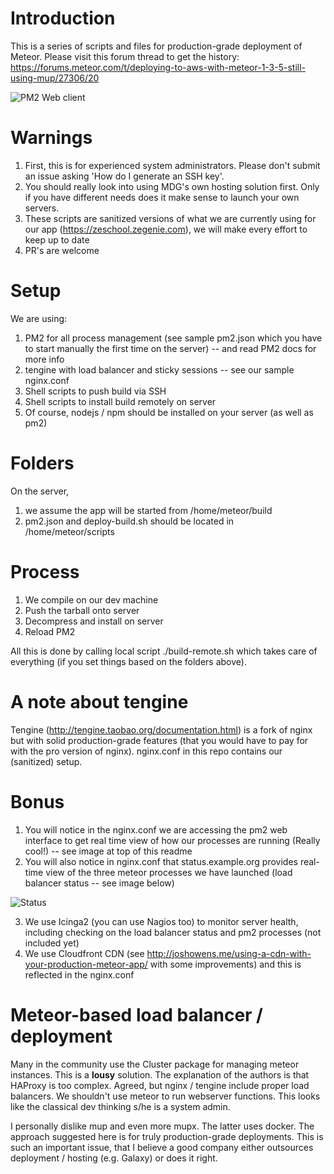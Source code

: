 # Introduction
This is a series of scripts and files for production-grade deployment of Meteor.
Please visit this forum thread to get the history: https://forums.meteor.com/t/deploying-to-aws-with-meteor-1-3-5-still-using-mup/27306/20

![PM2 Web client](https://github.com/ramezrafla/meteor-deployment/blob/master/screenshots/pm2.png?raw=true)

# Warnings
1. First, this is for experienced system administrators. Please don't submit an issue asking 'How do I generate an SSH key'. 
2. You should really look into using MDG's own hosting solution first. Only if you have different needs does it make sense to launch your own servers.
3. These scripts are sanitized versions of what we are currently using for our app (https://zeschool.zegenie.com), we will make every effort to keep up to date
4. PR's are welcome

# Setup
We are using:

1. PM2 for all process management (see sample pm2.json which you have to start manually the first time on the server) -- and read PM2 docs for more info
2. tengine with load balancer and sticky sessions -- see our sample nginx.conf
3. Shell scripts to push build via SSH
4. Shell scripts to install build remotely on server
5. Of course, nodejs / npm should be installed on your server (as well as pm2)

# Folders

On the server, 

1. we assume the app will be started from /home/meteor/build
2. pm2.json and deploy-build.sh should be located in /home/meteor/scripts


# Process
1. We compile on our dev machine
2. Push the tarball onto server
3. Decompress and install on server
4. Reload PM2

All this is done by calling local script ./build-remote.sh which takes care of everything (if you set things based on the folders above).

# A note about tengine
Tengine (http://tengine.taobao.org/documentation.html) is a fork of nginx but with solid production-grade features (that you would have to pay for with the pro version of nginx). nginx.conf in this repo contains our (sanitized) setup. 

# Bonus
1. You will notice in the nginx.conf we are accessing the pm2 web interface to get real time view of how our processes are running (Really cool!) -- see image at top of this readme
2. You will also notice in nginx.conf that status.example.org provides real-time view of the three meteor processes we have launched (load balancer status -- see image below)

![Status](https://github.com/ramezrafla/meteor-deployment/blob/master/screenshots/status.png?raw=true)

3. We use Icinga2 (you can use Nagios too) to monitor server health, including checking on the load balancer status and pm2 processes (not included yet)
4. We use Cloudfront CDN (see http://joshowens.me/using-a-cdn-with-your-production-meteor-app/ with some improvements) and this is reflected in the nginx.conf

# Meteor-based load balancer / deployment

Many in the community use the Cluster package for managing meteor instances. This is a **lousy** solution. The explanation of the authors is that HAProxy is too complex. Agreed, but nginx / tengine include proper load balancers. We shouldn't use meteor to run webserver functions. This looks like the classical dev thinking s/he is a system admin.

I personally dislike mup and even more mupx. The latter uses docker. The approach suggested here is for truly production-grade deployments. This is such an important issue, that I believe a good company either outsources deployment / hosting (e.g. Galaxy) or does it right.
